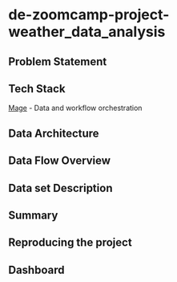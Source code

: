 # de-zoomcamp-project-weather_data_analysis

## Problem Statement


## Tech Stack
[Mage](https://docs.mage.ai/introduction/overview)  - Data and workflow orchestration



## Data Architecture



## Data Flow Overview


## Data set Description


## Summary 


## Reproducing the project


## Dashboard
